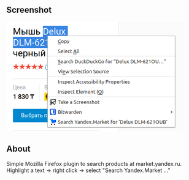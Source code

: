 ## Screenshot
![screenie-stack](https://raw.githubusercontent.com/dclimber/yamarket-search-firefox/master/screenshots/screenshot.png)

## About
Simple Mozilla Firefox plugin to search products at market.yandex.ru.
Highlight a text -> right click -> select "Search Yandex.Market ..."
